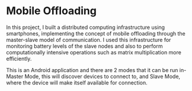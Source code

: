 # Mobile Offloading


In this project, I built a distributed computing infrastructure using smartphones, implementing the concept of mobile offloading through the master-slave model of communication. I used this infrastructure for monitoring battery levels of the slave nodes and also to perform computationally intensive operations such as matrix multiplication more efficiently.

This is an Android application and there are 2 modes that it can be run in- Master Mode, this will discover devices to connect to, and Slave Mode, where the device will make itself available for connection.

